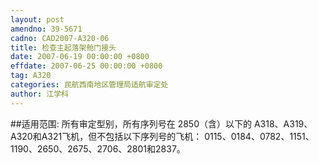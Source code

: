 ```yaml
---
layout: post
amendno: 39-5671
cadno: CAD2007-A320-06
title: 检查主起落架舱门接头
date: 2007-06-19 00:00:00 +0800
effdate: 2007-06-25 00:00:00 +0800
tag: A320
categories: 民航西南地区管理局适航审定处
author: 江学科
---
```


##适用范围:
所有审定型别，所有序列号在 2850（含）以下的 A318、A319、A320和A321飞机，但不包括以下序列号的飞机：
0115、0184、0782、1151、1190、2650、2675、2706、2801和2837。

